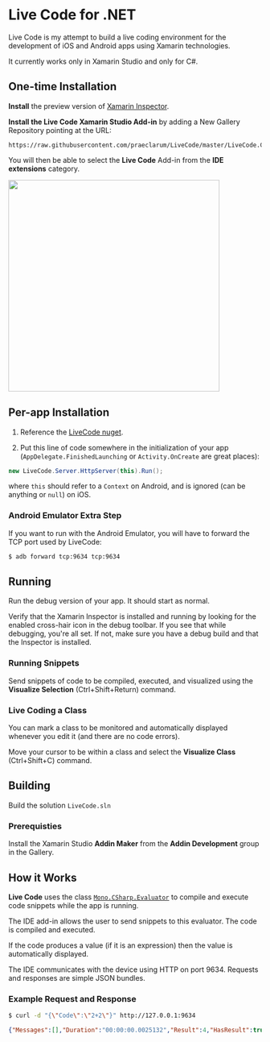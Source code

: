# Live Code for .NET

Live Code is my attempt to build a live coding environment for the development of iOS and Android apps using Xamarin technologies.

It currently works only in Xamarin Studio and only for C#.

## One-time Installation

**Install** the preview version of [Xamarin Inspector](https://developer.xamarin.com/guides/cross-platform/inspector/).

**Install the Live Code Xamarin Studio Add-in** by adding a New Gallery Repository pointing at the URL:

	https://raw.githubusercontent.com/praeclarum/LiveCode/master/LiveCode.Client.MonoDevelop/AddinRepo

You will then be able to select the **Live Code** Add-in from the **IDE extensions** category.

<img src="https://raw.githubusercontent.com/praeclarum/LiveCode/master/Documentation/AddAddinRepo.png" width="420px"/>

## Per-app Installation

1. Reference the [LiveCode nuget](https://www.nuget.org/packages/LiveCode/).

2. Put this line of code somewhere in the initialization of your app (`AppDelegate.FinishedLaunching` or `Activity.OnCreate` are great places):

```csharp
new LiveCode.Server.HttpServer(this).Run();
```

where `this` should refer to a `Context` on Android, and is ignored (can be anything or `null`) on iOS.

### Android Emulator Extra Step

If you want to run with the Android Emulator, you will have to forward the TCP port used by LiveCode:

```bash
$ adb forward tcp:9634 tcp:9634
```

## Running

Run the debug version of your app. It should start as normal.

Verify that the Xamarin Inspector is installed and running by looking for the enabled cross-hair icon in the debug toolbar. If you see that while debugging, you're all set. If not, make sure you have a debug build and that the Inspector is installed.

### Running Snippets

Send snippets of code to be compiled, executed, and visualized using the **Visualize Selection** (Ctrl+Shift+Return) command.

### Live Coding a Class

You can mark a class to be monitored and automatically displayed whenever you edit it (and there are no code errors).

Move your cursor to be within a class and select the **Visualize Class** (Ctrl+Shift+C) command.


## Building

Build the solution `LiveCode.sln`

### Prerequisties

Install the Xamarin Studio **Addin Maker** from the **Addin Development** group in the Gallery.


## How it Works

**Live Code** uses the class [`Mono.CSharp.Evaluator`](http://www.mono-project.com/docs/about-mono/languages/csharp/) to compile and execute code snippets while the app is running.

The IDE add-in allows the user to send snippets to this evaluator. The code is compiled and executed.

If the code produces a value (if it is an expression) then the value is automatically displayed.

The IDE communicates with the device using HTTP on port 9634. Requests and responses are simple JSON bundles.

### Example Request and Response

```bash
$ curl -d "{\"Code\":\"2+2\"}" http://127.0.0.1:9634
```

```json
{"Messages":[],"Duration":"00:00:00.0025132","Result":4,"HasResult":true}
```





